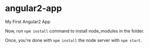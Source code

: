# angular2-app
My First Angular2 App

Now, run `npm install` command to install node_modules in the folder.

Once, you're done with `npm install` the node server with `npm start`.